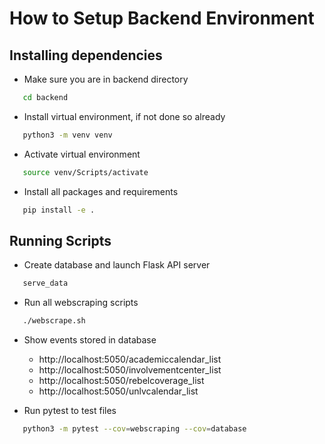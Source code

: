 # How to Setup Backend Environment

## Installing dependencies

- Make sure you are in backend directory
```sh
   cd backend
```

- Install virtual environment, if not done so already
```sh
   python3 -m venv venv
```

- Activate virtual environment
```sh
   source venv/Scripts/activate
```

- Install all packages and requirements
```sh
   pip install -e .
```

## Running Scripts

- Create database and launch Flask API server
```sh
   serve_data
```

- Run all webscraping scripts
```sh
   ./webscrape.sh
```

- Show events stored in database
  - http://localhost:5050/academiccalendar_list
  - http://localhost:5050/involvementcenter_list
  - http://localhost:5050/rebelcoverage_list
  - http://localhost:5050/unlvcalendar_list

- Run pytest to test files
```sh
   python3 -m pytest --cov=webscraping --cov=database
```
